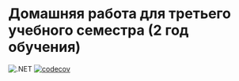 # Домашняя работа для третьего учебного семестра (2 год обучения)

![.NET](https://github.com/NailZinn/dotnet-homeworks-2/actions/workflows/dotnet.yml/badge.svg)
[![codecov](https://codecov.io/gh/NailZinn/dotnet-homeworks-2/branch/master/graph/badge.svg?token=SbMQ8fUqJa)](https://codecov.io/gh/NailZinn/dotnet-homeworks-2)
